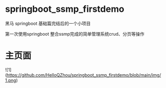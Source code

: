 # springboot_ssmp_firstdemo

黑马 springboot 基础篇完结后的一个小项目

第一次使用springboot 整合ssmp完成的简单管理系统crud、分页等操作 

# 主页面
![1] (https://github.com/HelloQZhou/springboot_ssmp_firstdemo/blob/main/img/1.png)
